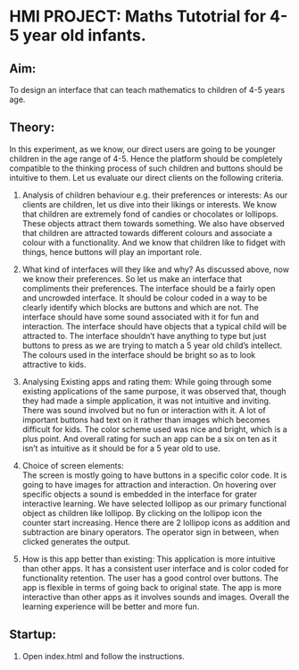 # HMI PROJECT: Maths Tutotrial for 4-5 year old infants.
## Aim: 
To design an interface that can teach mathematics to children of 4-5 years age.

## Theory:

In this experiment, as we know, our direct users are going to be younger children in the age range of 4-5. Hence the platform should be completely compatible to the thinking process of such children and buttons should be intuitive to them. Let us evaluate our direct clients on the following criteria.
1) Analysis of children behaviour e.g. their preferences or interests:
As our clients are children, let us dive into their likings or interests. We know that children are extremely fond of candies or chocolates or lollipops. These objects attract them towards something. We also have observed that children are attracted towards different colours and associate a colour with a functionality. And we know that children like to fidget with things, hence buttons will play an important role.

2) What kind of interfaces will they like and why?
As discussed above, now we know their preferences. So let us make an interface that compliments their preferences. The interface should be a fairly open and uncrowded interface. It should be colour coded in a way to be clearly identify which blocks are buttons and which are not. The interface should have some sound associated with it for fun and interaction. The interface should have objects that a typical child will be attracted to. The interface shouldn’t have anything to type but just buttons to press as we are trying to match a 5 year old child’s intellect. The colours used in the interface should be bright so as to look attractive to kids.

3) Analysing Existing apps and rating them:
While going through some existing applications of the same purpose, it was observed that, though they had made a simple application, it was not intuitive and inviting. There was sound involved but no fun or interaction with it. A lot of important buttons had text on it rather than images which becomes difficult for kids. The color scheme used was nice and bright, which is a plus point. And overall rating for such an app can be a six on ten as it isn’t as intuitive as it should be for a 5 year old to use.  
	
4) Choice of screen elements:	
The screen is mostly going to have buttons in a specific color code. It is going to have images for attraction and interaction. On hovering over specific objects a sound is embedded in the interface for grater interactive learning. We have selected lollipop as our primary functional object as children like lollipop. By clicking on the lollipop icon the counter start increasing. Hence there are 2 lollipop icons as addition and subtraction are binary operators. The operator sign in between, when clicked generates the output.

5) How is this app better than existing:
This application is more intuitive than other apps. It has a consistent user interface and is color coded for functionality retention. The user has a good control over buttons. The app is flexible in terms of going back to original state. The app is more interactive than other apps as it involves sounds and images. Overall the learning experience will be better and more fun.

## Startup:

1) Open index.html and follow the instructions.
